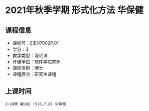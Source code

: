 # 2021年秋季学期 形式化方法 华保健






## 课程信息

- 课程号：EIEN7002P.01
- 学分：3
- 教学类型：理论课
- 开课单位：软件学院苏州
- 课程类别：博士
- 课程层次：研究生课程

## 上课时间

```
2~18周 敏102 :5(6,7,8) 华保健
```

